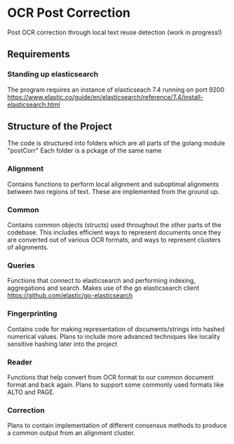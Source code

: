 # OCR Post Correction
Post OCR correction through local text reuse detection (work in progress!)

## Requirements 

### Standing up elasticsearch

The program requires an instance of elasticseach 7.4 running on port 9200
https://www.elastic.co/guide/en/elasticsearch/reference/7.4/install-elasticsearch.html


## Structure of the Project

The code is structured into folders which are all parts of the golang module "postCorr"
Each folder is a pckage of the same name

### Alignment 

Contains functions to perform local alignment and suboptimal alignments between
two regions of text. These are implemented from the ground up.

### Common

Contains common objects (structs) used throughout the other parts of the codebase.
This includes efficient ways to represent documents once they are converted out of various
OCR formats, and ways to represent clusters of alignments.

### Queries

Functions that connect to elasticsearch and performing indexing, aggregations and search.
Makes use of the go elasticsearch client https://github.com/elastic/go-elasticsearch
 
### Fingerprinting
 
 Contains code for making representation of documents/strings into hashed numerical values. Plans to include more advanced
 techniques like locality sensitive hashing later into the project
 
### Reader

Functions that help convert from OCR format to our common document format and back again. Plans to support some commonly used formats like 
ALTO and PAGE.

### Correction

Plans to contain implementation of different consensus methods to produce a common output from an alignment cluster.
